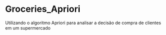 # Groceries_Apriori
Utilizando o algoritmo Apriori para analisar a decisão de compra de clientes em um supermercado 
